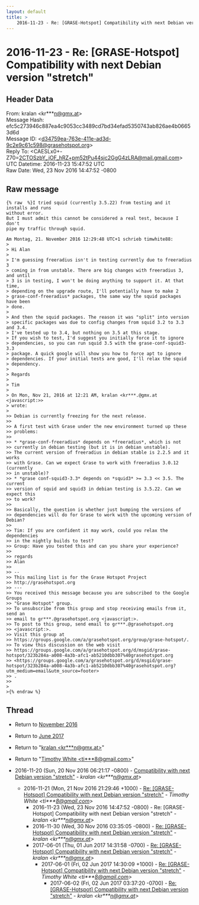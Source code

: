 ```yaml
---
layout: default
title: >
    2016-11-23 - Re: [GRASE-Hotspot] Compatibility with next Debian version "stretch"
---
```


# 2016-11-23 - Re: [GRASE-Hotspot] Compatibility with next Debian version "stretch"

## Header Data

From: kralan \<kr***n@gmx.at\><br>
Message Hash: efc5c273946c887ea4c9053cc3489cd7bd34efad5350743ab826ae4b06653d6d<br>
Message ID: \<d34759ea-763e-411e-ad3d-9c2e9c61c598@grasehotspot.org\><br>
Reply To: \<CAESLx0+-Z70=2CTOSzbY_jOF_hRZ+pm52tPu44sjc2GgG4zLRA@mail.gmail.com\><br>
UTC Datetime: 2016-11-23 15:47:52 UTC<br>
Raw Date: Wed, 23 Nov 2016 14:47:52 -0800<br>

## Raw message

```
{% raw  %}I tried squid (currently 3.5.22) from testing and it installs and runs 
without error.
But I must admit this cannot be considered a real test, because I don't 
pipe my traffic through squid.

Am Montag, 21. November 2016 12:29:48 UTC+1 schrieb timwhite88:
>
> Hi Alan
>
> I'm guessing freeradius isn't in testing currently due to freeradius 3 
> coming in from unstable. There are big changes with freeradius 3, and until 
> 3 is in testing, I won't be doing anything to support it. At that time, 
> depending on the upgrade route, I'll potentially have to make 2 
> grase-conf-freeradius* packages, the same way the squid packages have been 
> done.
>
> And then the squid packages. The reason it was "split" into version 
> specific packages was due to config changes from squid 3.2 to 3.3 and 3.4. 
> I've tested up to 3.4, but nothing on 3.5 at this stage.
> If you wish to test, I'd suggest you initially force it to ignore 
> dependencies, so you can run squid 3.5 with the grase-conf-squid3-3.3 
> package. A quick google will show you how to force apt to ignore 
> dependencies. If your initial tests are good, I'll relax the squid 
> dependency.
>
> Regards
>
> Tim
>
> On Mon, Nov 21, 2016 at 12:21 AM, kralan <kr***.@gmx.at <javascript:>> 
> wrote:
>
>> Debian is currently freezing for the next release.
>>
>> A first test with Grase under the new environment turned up these 
>> problems:
>>
>> * *grase-conf-freeradius* depends on *freeradius*, which is not 
>> currently in debian testing (but it is in debian unstable).
>> The current version of freeradius in debian stable is 2.2.5 and it works 
>> with Grase. Can we expect Grase to work with freeradius 3.0.12 (currently 
>> in unstable)?
>> * *grase conf-squid3-3.3* depends on *squid3* >= 3.3 << 3.5. The current 
>> version of squid and squid3 in debian testing is 3.5.22. Can we expect this 
>> to work?
>>
>> Basically, the question is whether just bumping the versions of 
>> dependencies will do for Grase to work with the upcoming version of Debian?
>>
>> Tim: If you are confident it may work, could you relax the dependencies 
>> in the nightly builds to test?
>> Group: Have you tested this and can you share your experience?
>>
>> regards
>> Alan
>>
>> -- 
>> This mailing list is for the Grase Hotspot Project 
>> http://grasehotspot.org
>> --- 
>> You received this message because you are subscribed to the Google Groups 
>> "Grase Hotspot" group.
>> To unsubscribe from this group and stop receiving emails from it, send an 
>> email to gr***.@grasehotspot.org <javascript:>.
>> To post to this group, send email to gr***.@grasehotspot.org 
>> <javascript:>.
>> Visit this group at 
>> https://groups.google.com/a/grasehotspot.org/group/grase-hotspot/.
>> To view this discussion on the web visit 
>> https://groups.google.com/a/grasehotspot.org/d/msgid/grase-hotspot/323b284a-a008-4a3b-afc1-ab5210dbb307%40grasehotspot.org 
>> <https://groups.google.com/a/grasehotspot.org/d/msgid/grase-hotspot/323b284a-a008-4a3b-afc1-ab5210dbb307%40grasehotspot.org?utm_medium=email&utm_source=footer>
>> .
>>
>
>{% endraw %}
```

## Thread

+ Return to [November 2016](/archive/2016/11)
+ Return to [June 2017](/archive/2017/06)

+ Return to "[kralan <kr***n<span>@</span>gmx.at>](/authors/kr___n_at_gmx_at)"
+ Return to "[Timothy White <ti***8<span>@</span>gmail.com>](/authors/ti___8_at_gmail_com)"

+ 2016-11-20 (Sun, 20 Nov 2016 06:21:17 -0800) - [Compatibility with next Debian version "stretch"](/archive/2016/11/9a8ca46c42026c0ae3cf2ce80bf9dc71a62d1a95f60db0d718ecfc4539fb069a) - _kralan \<kr***n@gmx.at\>_
  + 2016-11-21 (Mon, 21 Nov 2016 21:29:46 +1000) - [Re: [GRASE-Hotspot] Compatibility with next Debian version "stretch"](/archive/2016/11/d17232336c07491b1a7877d50a82533a4442fad73889135d34df5ba8559c7ad8) - _Timothy White \<ti***8@gmail.com\>_
    + 2016-11-23 (Wed, 23 Nov 2016 14:47:52 -0800) - Re: [GRASE-Hotspot] Compatibility with next Debian version "stretch" - _kralan \<kr***n@gmx.at\>_
    + 2016-11-30 (Wed, 30 Nov 2016 03:35:05 -0800) - [Re: [GRASE-Hotspot] Compatibility with next Debian version "stretch"](/archive/2016/11/0100e23975242778bbe830a1ea636bdce1cd429deefc4e5374a8bb8233aee02c) - _kralan \<kr***n@gmx.at\>_
    + 2017-06-01 (Thu, 01 Jun 2017 14:31:58 -0700) - [Re: [GRASE-Hotspot] Compatibility with next Debian version "stretch"](/archive/2017/06/880dbcfc5a971678664880c5012b05b1ffeccef279362b98aa4a9fb4db22f0c8) - _kralan \<kr***n@gmx.at\>_
      + 2017-06-01 (Fri, 02 Jun 2017 14:30:09 +1000) - [Re: [GRASE-Hotspot] Compatibility with next Debian version "stretch"](/archive/2017/06/a66603a5c3b383a8c68f4dbd24e6dc5b17a07b0bd7d6e7d87cf816db9866d5db) - _Timothy White \<ti***8@gmail.com\>_
        + 2017-06-02 (Fri, 02 Jun 2017 03:37:20 -0700) - [Re: [GRASE-Hotspot] Compatibility with next Debian version "stretch"](/archive/2017/06/f319ccbf067b2ced1ba676b0102d3b2bf15179fbe8906c0163d0a1e5080c6c4b) - _kralan \<kr***n@gmx.at\>_

